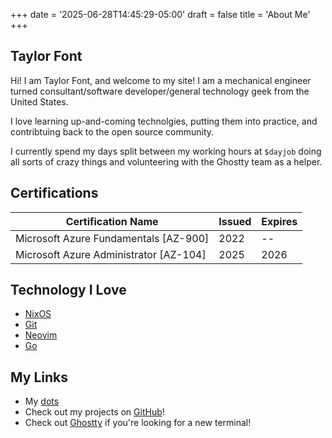 +++
date = '2025-06-28T14:45:29-05:00'
draft = false
title = 'About Me'
+++

## Taylor Font

Hi! I am Taylor Font, and welcome to my site! I am a mechanical engineer turned
consultant/software developer/general technology geek from the United States.

I love learning up-and-coming technolgies, putting them into practice, and
contribtuing back to the open source community.

I currently spend my days split between my working hours at `$dayjob` doing all
sorts of crazy things and volunteering with the Ghostty team as a helper.

## Certifications

| Certification Name                     | Issued | Expires |
| -------------------------------------- | ------ | ------- |
| Microsoft Azure Fundamentals [AZ-900]  | 2022   | --      |
| Microsoft Azure Administrator [AZ-104] | 2025   | 2026    |

## Technology I Love

- [NixOS](https://nixos.org)
- [Git](https://git-scm.com/)
- [Neovim](https://neovim.io/)
- [Go](https://go.dev/)

## My Links

- My [dots](https://github.com/taylrfnt/dotfiles)
- Check out my projects on [GitHub](https://github.com/taylrfnt)!
- Check out [Ghostty](https://ghostty.org/) if you're looking for a new
  terminal!
